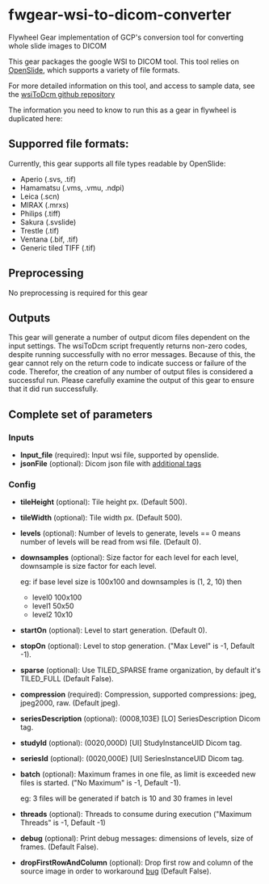 # fwgear-wsi-to-dicom-converter
Flywheel Gear implementation of GCP's conversion tool for converting whole slide images to DICOM

This gear packages the google WSI to DICOM tool.  This tool relies on [OpenSlide](https://openslide.org), which supports a variety of file formats.

For more detailed information on this tool, and access to sample data, see the [wsiToDcm github repository](https://github.com/GoogleCloudPlatform/wsi-to-dicom-converter)

The information you need to know to run this as a gear in flywheel is duplicated here:

## Supporred file formats:
Currently, this gear supports all file types readable by OpenSlide:
- Aperio (.svs, .tif)
- Hamamatsu (.vms, .vmu, .ndpi)
- Leica (.scn)
- MIRAX (.mrxs)
- Philips (.tiff)
- Sakura (.svslide)
- Trestle (.tif)
- Ventana (.bif, .tif)
- Generic tiled TIFF (.tif)

## Preprocessing
No preprocessing is required for this gear

## Outputs
This gear will generate a number of output dicom files dependent on the input settings.
The wsiToDcm script frequently returns non-zero codes, despite running successfully with
no error messages.  Because of this, the gear cannot rely on the return code to indicate
success or failure of the code.  Therefor, the creation of any number of output files
is considered a successful run.  Please carefully examine the output of this gear to
ensure that it did run successfully.


## Complete set of parameters

### Inputs

* **Input_file** (required): Input wsi file, supported by openslide.
* **jsonFile**  (optional): Dicom json file with [additional tags](https://www.dicomstandard.org/dicomweb/dicom-json-format/)

### Config

* **tileHeight**  (optional): Tile height px.  (Default 500).
* **tileWidth**  (optional): Tile width px.  (Default 500).
* **levels**  (optional): Number of levels to generate, levels == 0 means number of levels will be read from wsi file.  (Default 0).
* **downsamples**  (optional): Size factor for each level for each level, downsample is size factor for each level.

    eg: if base level size is 100x100 and downsamples is (1, 2, 10) then

    - level0 100x100
    - level1 50x50
    - level2 10x10

* **startOn**  (optional): Level to start generation.  (Default 0).
* **stopOn**  (optional): Level to stop generation.  ("Max Level" is -1, Default -1).
* **sparse**  (optional): Use TILED_SPARSE frame organization, by default it's TILED_FULL  (Default False).
* **compression** (required): Compression, supported compressions: jpeg, jpeg2000, raw.  (Default jpeg).
* **seriesDescription**  (optional): (0008,103E) [LO] SeriesDescription Dicom tag.
* **studyId**  (optional): (0020,000D) [UI] StudyInstanceUID Dicom tag.
* **seriesId**  (optional): (0020,000E) [UI] SeriesInstanceUID Dicom tag.
* **batch**  (optional): Maximum frames in one file, as limit is exceeded new files is started.  ("No Maximum" is -1, Default -1).

    eg: 3 files will be generated if batch is 10 and 30 frames in level
* **threads** (optional): Threads to consume during execution ("Maximum Threads" is -1, Default -1)
* **debug**  (optional): Print debug messages: dimensions of levels, size of frames. (Default False).
* **dropFirstRowAndColumn**  (optional): Drop first row and column of the source image in order to workaround [bug](https://github.com/openslide/openslide/issues/268) (Default False).
